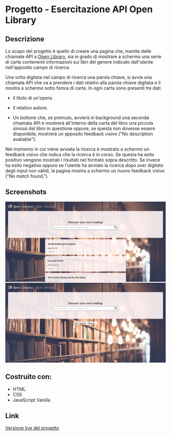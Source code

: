 # Progetto - Esercitazione API Open Library

## Descrizione

Lo scopo del progetto è quello di creare una pagina che, tramite delle chiamate API a [Open Library](https://openlibrary.org/), sia in grado di mostrare a schermo una serie di carte contenenti informazioni sui libri del genere indicato dall'utente nell'apposito campo di ricerca.

Una volta digitata nel campo di ricerca una parola chiave, si avvia una chiamata API che va a prendere i dati relativi alla parola chiave digitata e li mostra a schermo sotto fomra di carte. In ogni carta sono presenti tre dati:

- Il titolo di un'opera.

- Il relativo autore.

- Un bottone che, se premuto, avvierà in background una seconda chiamata API e mostrerà all'interno della carta del libro una piccola sinossi del libro in questione oppure, se questa non dovesse essere disponibile, mostrerà un apposito feedback visivo ("No description avaliable").

Nel momento in cui viene avviata la ricerca è mostrato a schermo un feedback visivo che indica che la ricerca è in corso. Se questa ha esito positivo vengono mostrati i risultati nel formato sopra descritto. Se invece ha esito negativo oppure se l'utente ha avviato la ricerca dopo aver digitato degli input non validi, la pagina mostra a schermo un nuovo feedback visivo ("No match found.").

## Screenshots

![active](/screenshots/Active.png)
![error](/screenshots/Error.png)

## Costruito con:

- HTML
- CSS
- JavaScript Vanilla

## Link

[Versione live del progetto](https://paciott.github.io/Esercitazione-OL-Book-Advisor/)
